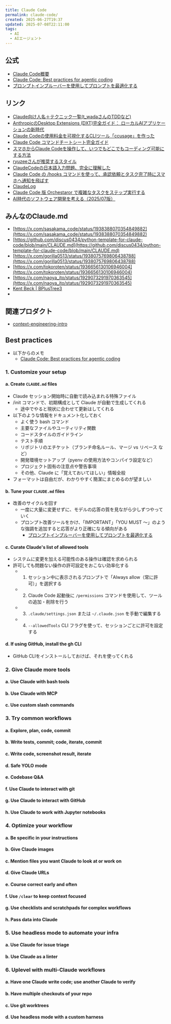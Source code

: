 ```yaml
---
title: Claude Code
permalink: claude-code/
created: 2025-06-27T19:37
updated: 2025-07-08T22:11:00
tags:
  - AI
  - AIエージェント
---
```

## 公式
- [Claude Code概要](https://docs.anthropic.com/ja/docs/claude-code/overview)
- [Claude Code: Best practices for agentic coding](https://www.anthropic.com/engineering/claude-code-best-practices)
- [プロンプトインプルーバーを使用してプロンプトを最適化する](https://docs.anthropic.com/ja/docs/build-with-claude/prompt-engineering/prompt-improver)

## リンク
- [Claude向け人名＋テクニック一覧(t_wadaさんのTDDなど)](https://www.memory-lovers.blog/entry/2025/06/27/102550)
- [AnthropicのDesktop Extensions (DXT)完全ガイド： ローカルAIアプリケーションの新時代 ](https://zenn.dev/cadp/articles/6d9dd374fd3d32)
- [Claude Codeの使用料金を可視化するCLIツール「ccusage」を作った](https://zenn.dev/ryoppippi/articles/6c9a8fe6629cd6)
- [Claude Code コマンドチートシート完全ガイド](https://qiita.com/akira_papa_AI/items/d68782fbf03ffd9b2f43)
- [スマホからClaude Codeを操作して、いつでもどこでもコーディング可能にする方法](https://zenn.dev/dirtyman/articles/cc724b87681593)
- [ryuzeeさんが推奨するスタイル](https://x.com/ryuzee/status/1938355011567948261?s=46)
- [ClaudeCodeの日本語入力問題、完全に理解した](https://zenn.dev/atu4403/articles/claudecode-japanese-input-solution#%E6%96%B0%E3%81%9F%E3%81%AA%E3%82%A2%E3%83%89%E3%83%90%E3%82%A4%E3%82%B6%E3%83%BC%E3%81%A8%E3%81%AE%E5%87%BA%E4%BC%9A%E3%81%84)
- [Claude Code の /hooks コマンドを使って、承認依頼とタスク完了時にスマホへ通知を飛ばす](https://zenn.dev/keit0728/articles/bfb68f669755a7)
- [ClaudeLog](https://www.claudelog.com/)
- [Claude Code 版 Orchestaror で複雑なタスクをステップ実行する](https://zenn.dev/mizchi/articles/claude-code-orchestrator)
- [AI時代のソフトウェア開発を考える（2025/07版）](https://speakerdeck.com/twada/agentic-software-engineering-findy-2025-07-edition)


## みんなのClaude.md
- [https://x.com/sasakama_code/status/1938388070354849882](https://x.com/sasakama_code/status/1938388070354849882)
- [https://github.com/discus0434/python-template-for-claude-code/blob/main/CLAUDE.md](https://github.com/discus0434/python-template-for-claude-code/blob/main/CLAUDE.md)
- [https://x.com/gorilla0513/status/1938075769806438788](https://x.com/gorilla0513/status/1938075769806438788)
- [https://x.com/tokoroten/status/1936656130106946004](https://x.com/tokoroten/status/1936656130106946004)
- [https://x.com/naoya_ito/status/1929073291970363545](https://x.com/naoya_ito/status/1929073291970363545)
- [Kent Beck | BPlusTree3](https://github.com/KentBeck/BPlusTree3/blob/main/rust/docs/CLAUDE.md)
- 

## 関連プロダクト
- [context-engineering-intro](https://github.com/coleam00/context-engineering-intro)
## Best practices
- 以下からのメモ
	- [Claude Code: Best practices for agentic coding](https://www.anthropic.com/engineering/claude-code-best-practices)

### 1. Customize your setup
#### a. Create `CLAUDE.md` files
- Claude セッション開始時に自動で読み込まれる特殊ファイル
- /init コマンドで、初期構成として Claude が自動で生成してくれる
	- 途中でやると現状に合わせて更新はしてくれる
- 以下のような情報をドキュメント化しておく
	- よく使う bash コマンド
	- 主要なファイルやユーティリティ関数
	- コードスタイルのガイドライン
	- テスト手順
	- リポジトリのエチケット（ブランチ命名ルール、マージ vs リベース など）
	- 開発環境セットアップ（pyenv の使用方法やコンパイラ設定など）
	- プロジェクト固有の注意点や警告事項
	- その他、Claude に「覚えておいてほしい」情報全般
- フォーマットは自由だが、わかりやすく簡潔にまとめるのが望ましい
	
#### b. Tune your `CLAUDE.md` files
- 改善のサイクルを回す
	- 一度に大量に変更せずに、モデルの応答の質を見ながら少しずつやっていく
	- プロンプト改善ツールをかけ、「IMPORTANT」「YOU MUST 〜」のような強調を追加すると応答がより正確になる傾向がある
		- [プロンプトインプルーバーを使用してプロンプトを最適化する](https://docs.anthropic.com/ja/docs/build-with-claude/prompt-engineering/prompt-improver)

#### c. Curate Claude's list of allowed tools
- システムに変更を加える可能性のある操作は確認を求められる
- 許可しても問題ない操作の許可設定をおこない効率化する
	- 1. セッション中に表示されるプロンプトで「Always allow（常に許可）」を選択する
	- 2. Claude Code 起動後に `/permissions` コマンドを使用して、ツールの追加・削除を行う
	- 3. `.claude/settings.json` または `~/.claude.json` を手動で編集する
	- 4. `--allowedTools` CLI フラグを使って、セッションごとに許可を設定する

#### d. If using GitHub, install the gh CLI
- GitHub CLIをインストールしておけば、それを使ってくれる

### 2. Give Claude more tools

#### a. Use Claude with bash tools


#### b. Use Claude with MCP

#### c. Use custom slash commands

### 3. Try common workflows

#### a. Explore, plan, code, commit

#### b. Write tests, commit; code, iterate, commit

#### c. Write code, screenshot result, iterate

#### d. Safe YOLO mode

#### e. Codebase Q&A

#### f. Use Claude to interact with git

#### g. Use Claude to interact with GitHub

#### h. Use Claude to work with Jupyter notebooks

### 4. Optimize your workflow

#### a. Be specific in your instructions

#### b. Give Claude images

#### c. Mention files you want Claude to look at or work on

#### d. Give Claude URLs

#### e. Course correct early and often

#### f. Use `/clear` to keep context focused

#### g. Use checklists and scratchpads for complex workflows

#### h. Pass data into Claude

### 5. Use headless mode to automate your infra

#### a. Use Claude for issue triage

#### b. Use Claude as a linter

### 6. Uplevel with multi-Claude workflows

#### a. Have one Claude write code; use another Claude to verify

#### b. Have multiple checkouts of your repo

#### c. Use git worktrees

#### d. Use headless mode with a custom harness

